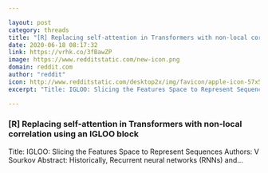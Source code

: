 ```yaml
---

layout: post
category: threads
title: "[R] Replacing self-attention in Transformers with non-local correlation using an IGLOO block"
date: 2020-06-18 08:17:32
link: https://vrhk.co/3fBawZP
image: https://www.redditstatic.com/new-icon.png
domain: reddit.com
author: "reddit"
icon: http://www.redditstatic.com/desktop2x/img/favicon/apple-icon-57x57.png
excerpt: "Title: IGLOO: Slicing the Features Space to Represent Sequences Authors: V Sourkov Abstract: Historically, Recurrent neural networks (RNNs) and..."

---
```


### [R] Replacing self-attention in Transformers with non-local correlation using an IGLOO block

Title: IGLOO: Slicing the Features Space to Represent Sequences Authors: V Sourkov Abstract: Historically, Recurrent neural networks (RNNs) and...